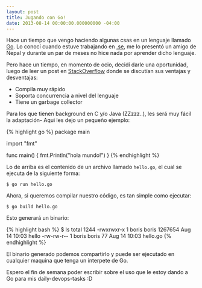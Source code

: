```yaml
---
layout: post
title: Jugando con Go!
date: 2013-08-14 00:00:00.000000000 -04:00
---
```

Hace un tiempo que vengo haciendo algunas csas en un lenguaje llamado [Go](http://www.golang.org). Lo conoc&iacute; cuando estuve trabajando en [.se](http://en.wikipedia.org/wiki/Gothenburg), me lo present&oacute; un amigo de Nepal y durante un par de meses no hice nada por aprender dicho lenguaje.

Pero hace un tiempo, en momento de ocio, decid&iacute; darle una oportunidad, luego de leer un post en [StackOverflow](http://stackoverflow.com) donde se discut&iacute;an sus ventajas y desventajas:

* Compila muy r&aacute;pido
* Soporta concurrencia a nivel del lenguaje
* Tiene un garbage collector

Para los que tienen background en C y/o Java (ZZzzz..), les ser&aacute; muy f&aacute;cil la adaptaci&oacute;n- Aqui les dejo un pequeño ejemplo:

{% highlight go %}
package main

import "fmt"

func main() {
   fmt.Println("hola mundo!")
}
{% endhighlight %}

Lo de arriba es el contenido de un archivo llamado `hello.go`, el cual se ejecuta de la siguiente forma:

`$ go run hello.go`

Ahora, si queremos compilar nuestro c&oacute;digo, es tan simple como ejecutar:

`$ go build hello.go`

Esto generar&aacute; un binario:

{% highlight bash %}
$ ls
total 1244
-rwxrwxr-x 1 boris boris 1267654 Aug 14 10:03 hello
-rw-rw-r-- 1 boris boris      77 Aug 14 10:03 hello.go
{% endhighlight %}

El binario generado podemos compartirlo y puede ser ejecutado en cualquier maquina que tenga un interpete de Go.

Espero el fin de semana poder escribir sobre el uso que le estoy dando a Go para mis daily-devops-tasks :D
